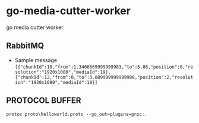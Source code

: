 # go-media-cutter-worker
go media  cutter worker

## RabbitMQ 
* Sample message  
```[{"chunkId":10,"from":1.3466669999999983,"to":5.08,"position":0,"resolution":"1920x1080","mediaId":19},{"chunkId":12,"from":0,"to":3.089999999999998,"position":2,"resolution":"1920x1080","mediaId":19}]```

## PROTOCOL BUFFER

```.env
protoc proto\helloworld.proto --go_out=plugins=grpc:.
```
